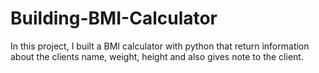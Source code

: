 # Building-BMI-Calculator
In this project, I built a BMI calculator with python that return information about the clients name, weight, height and also gives note to the client.
